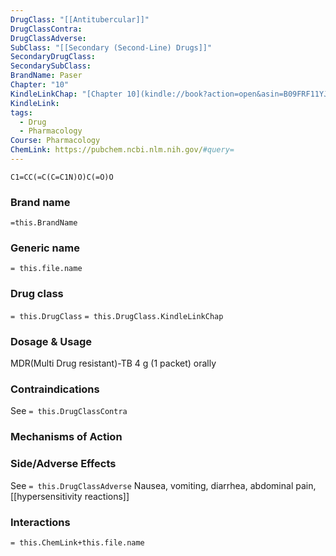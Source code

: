 ```yaml
---
DrugClass: "[[Antitubercular]]"
DrugClassContra: 
DrugClassAdverse: 
SubClass: "[[Secondary (Second-Line) Drugs]]"
SecondaryDrugClass: 
SecondarySubClass: 
BrandName: Paser
Chapter: "10"
KindleLinkChap: "[Chapter 10](kindle://book?action=open&asin=B09FRF11YJ&location=5128)"
KindleLink: 
tags:
  - Drug
  - Pharmacology
Course: Pharmacology
ChemLink: https://pubchem.ncbi.nlm.nih.gov/#query=
---
```

```smiles
C1=CC(=C(C=C1N)O)C(=O)O
```

### Brand name
`=this.BrandName`
### Generic name
`= this.file.name`

### Drug class 
`= this.DrugClass`
	`= this.DrugClass.KindleLinkChap`

### Dosage & Usage
MDR(Multi Drug resistant)-TB
4 g (1 packet) orally

### Contraindications
See `= this.DrugClassContra`

### Mechanisms of Action

### Side/Adverse Effects
See `= this.DrugClassAdverse`
Nausea, vomiting, diarrhea, abdominal pain, [[hypersensitivity reactions]]

### Interactions

`= this.ChemLink+this.file.name`
